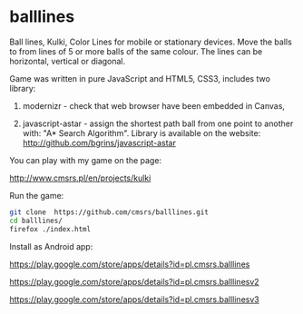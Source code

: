 balllines
=========

Ball lines, Kulki, Color Lines for mobile or stationary devices. 
Move the balls to from lines of 5 or more balls of the same colour. 
The lines can be horizontal, vertical or diagonal.

Game was written in pure JavaScript and HTML5, CSS3, includes two library:

1. modernizr - check that web browser have been embedded in Canvas,

2. javascript-astar - assign the shortest path ball from one point to another with: "A* Search Algorithm". Library is available on the website: http://github.com/bgrins/javascript-astar

You can play with my game on the page:

http://www.cmsrs.pl/en/projects/kulki


Run the game:

```bash
git clone  https://github.com/cmsrs/balllines.git
cd balllines/
firefox ./index.html
```

Install as Android app:

https://play.google.com/store/apps/details?id=pl.cmsrs.balllines

https://play.google.com/store/apps/details?id=pl.cmsrs.balllinesv2

https://play.google.com/store/apps/details?id=pl.cmsrs.balllinesv3


